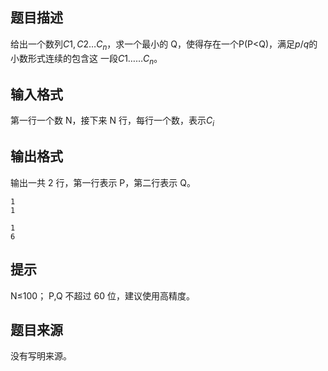 ## 题目描述

给出一个数列$C1,C2…C_n$，求一个最小的 Q，使得存在一个P(P<Q)，满足$p/q$的小数形式连续的包含这
一段$C1……C_n$。

## 输入格式

第一行一个数 N，接下来 N 行，每行一个数，表示$C_i$

## 输出格式

输出一共 2 行，第一行表示 P，第二行表示 Q。

```input1
1
1
```

```output1
1
6
```

## 提示

N≤100；
P,Q 不超过 60 位，建议使用高精度。

## 题目来源

没有写明来源。

